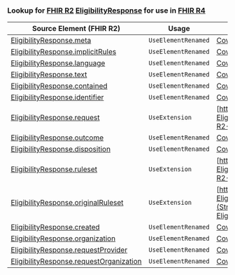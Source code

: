 ### Lookup for [FHIR R2](https://hl7.org/fhir/DSTU2/) [EligibilityResponse](https://hl7.org/fhir/DSTU2/EligibilityResponse.html) for use in [FHIR R4](https://hl7.org/fhir/R4/)

| Source Element (FHIR R2) | Usage | Target |
| -------------- | ----- | ------ |
| [EligibilityResponse.meta](https://hl7.org/fhir/DSTU2/EligibilityResponse.html#resource) | `UseElementRenamed` | [CoverageEligibilityResponse.meta](https://hl7.org/fhir/R4/CoverageEligibilityResponse.html#resource) |
| [EligibilityResponse.implicitRules](https://hl7.org/fhir/DSTU2/EligibilityResponse.html#resource) | `UseElementRenamed` | [CoverageEligibilityResponse.implicitRules](https://hl7.org/fhir/R4/CoverageEligibilityResponse.html#resource) |
| [EligibilityResponse.language](https://hl7.org/fhir/DSTU2/EligibilityResponse.html#resource) | `UseElementRenamed` | [CoverageEligibilityResponse.language](https://hl7.org/fhir/R4/CoverageEligibilityResponse.html#resource) |
| [EligibilityResponse.text](https://hl7.org/fhir/DSTU2/EligibilityResponse.html#resource) | `UseElementRenamed` | [CoverageEligibilityResponse.text](https://hl7.org/fhir/R4/CoverageEligibilityResponse.html#resource) |
| [EligibilityResponse.contained](https://hl7.org/fhir/DSTU2/EligibilityResponse.html#resource) | `UseElementRenamed` | [CoverageEligibilityResponse.contained](https://hl7.org/fhir/R4/CoverageEligibilityResponse.html#resource) |
| [EligibilityResponse.identifier](https://hl7.org/fhir/DSTU2/EligibilityResponse.html#resource) | `UseElementRenamed` | [CoverageEligibilityResponse.identifier](https://hl7.org/fhir/R4/CoverageEligibilityResponse.html#resource) |
| [EligibilityResponse.request](https://hl7.org/fhir/DSTU2/EligibilityResponse.html#resource) | `UseExtension` | [http://hl7.org/fhir/1.0/StructureDefinition/extension-EligibilityResponse.request](StructureDefinition-ext-R2-EligibilityResponse.request.html) |
| [EligibilityResponse.outcome](https://hl7.org/fhir/DSTU2/EligibilityResponse.html#resource) | `UseElementRenamed` | [CoverageEligibilityResponse.outcome](https://hl7.org/fhir/R4/CoverageEligibilityResponse.html#resource) |
| [EligibilityResponse.disposition](https://hl7.org/fhir/DSTU2/EligibilityResponse.html#resource) | `UseElementRenamed` | [CoverageEligibilityResponse.disposition](https://hl7.org/fhir/R4/CoverageEligibilityResponse.html#resource) |
| [EligibilityResponse.ruleset](https://hl7.org/fhir/DSTU2/EligibilityResponse.html#resource) | `UseExtension` | [http://hl7.org/fhir/1.0/StructureDefinition/extension-EligibilityResponse.ruleset](StructureDefinition-ext-R2-EligibilityResponse.ruleset.html) |
| [EligibilityResponse.originalRuleset](https://hl7.org/fhir/DSTU2/EligibilityResponse.html#resource) | `UseExtension` | [http://hl7.org/fhir/1.0/StructureDefinition/extension-EligibilityResponse.originalRuleset](StructureDefinition-ext-R2-EligibilityResponse.originalRuleset.html) |
| [EligibilityResponse.created](https://hl7.org/fhir/DSTU2/EligibilityResponse.html#resource) | `UseElementRenamed` | [CoverageEligibilityResponse.created](https://hl7.org/fhir/R4/CoverageEligibilityResponse.html#resource) |
| [EligibilityResponse.organization](https://hl7.org/fhir/DSTU2/EligibilityResponse.html#resource) | `UseElementRenamed` | [CoverageEligibilityResponse.insurer](https://hl7.org/fhir/R4/CoverageEligibilityResponse.html#resource) |
| [EligibilityResponse.requestProvider](https://hl7.org/fhir/DSTU2/EligibilityResponse.html#resource) | `UseElementRenamed` | [CoverageEligibilityResponse.requestor](https://hl7.org/fhir/R4/CoverageEligibilityResponse.html#resource) |
| [EligibilityResponse.requestOrganization](https://hl7.org/fhir/DSTU2/EligibilityResponse.html#resource) | `UseElementRenamed` | [CoverageEligibilityResponse.requestor](https://hl7.org/fhir/R4/CoverageEligibilityResponse.html#resource) |
